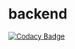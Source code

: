 # backend

[![Codacy Badge](https://api.codacy.com/project/badge/Grade/10041d296fd24f5899d6b0ab0cd4b791)](https://app.codacy.com/gh/webuko/backend?utm_source=github.com&utm_medium=referral&utm_content=webuko/backend&utm_campaign=Badge_Grade_Settings)
